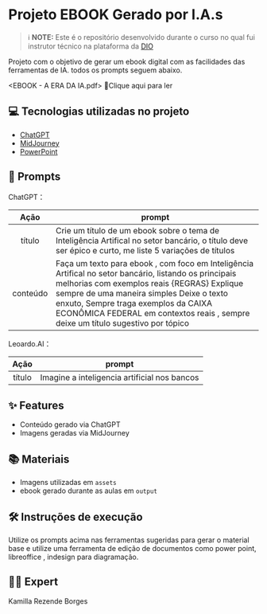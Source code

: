 # Projeto EBOOK Gerado por I.A.s


 > ℹ️ **NOTE:** Este é o repositório desenvolvido durante o curso no qual fui instrutor técnico na plataforma da [DIO](https://dio.me)

Projeto com o objetivo de gerar um ebook digital com as facilidades das ferramentas de IA. todos os prompts
seguem abaixo.

<EBOOK - A ERA DA IA.pdf> 📕Clique aqui para ler</a>

## 💻 Tecnologias utilizadas no projeto

- [ChatGPT](https://chat.openai.com/) 
- [MidJourney](https://www.midjourney.com/app/)
- [PowerPoint](https://www.microsoft.com/en/microsoft-365/powerpoint)

## 🧠 Prompts


ChatGPT：

|   Ação   | prompt                                                                                                                                                                                                                                                                         |
| :------: | ------------------------------------------------------------------------------------------------------------------------------------------------------------------------------------------------------------------------------------------------------------------------------ |
|  título  | Crie um título de um ebook sobre o tema de Inteligência Artifical no setor bancário, o título deve ser épico e curto, me liste 5 variações de títulos                                                        |
| conteúdo | Faça um texto para ebook , com foco em Inteligência Artifical no setor bancário, listando os principais melhorias com exemplos reais {REGRAS} Explique sempre de uma maneira simples Deixe o texto enxuto, Sempre traga exemplos da CAIXA ECONÔMICA FEDERAL em contextos reais , sempre deixe um título sugestivo por tópico |


Leoardo.AI：

|  Ação  | prompt                                                                                 |
| :----: | -------------------------------------------------------------------------------------- |
| título | Imagine a inteligencia artificial nos bancos
## ✨ Features

- Conteúdo gerado via ChatGPT
- Imagens geradas via MidJourney

## 📚 Materiais

- Imagens utilizadas em `assets`
- ebook gerado durante as aulas em `output`

## 🛠️ Instruções de execução

Utilize os prompts acima nas ferramentas sugeridas para gerar o material base e utilize uma ferramenta de edição de documentos como power point, libreoffice , indesign para diagramação.

## 👨‍💻 Expert
Kamilla Rezende Borges
    

